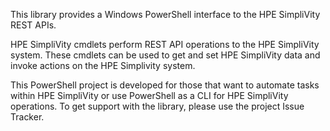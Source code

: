 This library provides a Windows PowerShell interface to the HPE SimpliVity REST APIs.

HPE SimpliVity cmdlets perform REST API operations to the HPE SimpliVity system.
These cmdlets can be used to get and set HPE SimpliVity data and invoke actions on the HPE Simplivity system.

This PowerShell project is developed for those that want to automate tasks within HPE SimpliVity or use PowerShell as a CLI for HPE SimpliVity operations. To get support with the library, please use the project Issue Tracker.